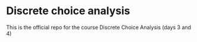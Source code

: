 # Discrete choice analysis
This is the official repo for the course Discrete Choice Analysis (days 3 and 4)
